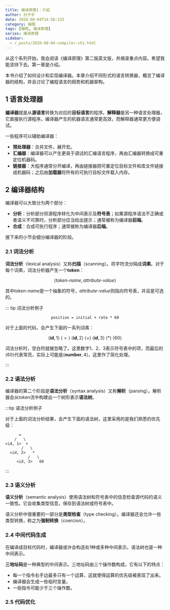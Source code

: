 ```yaml
---
title: 编译原理1：介绍
author: 孙子平
date: 2020-08-04T14:56:23Z
category: 编程
tags: [编程, 编译原理]
series: 编译原理
sidebar:
  - /_posts/2020-08-04-compiler-ch1.html
---
```


从这个系列开始，我会阅读《编译原理》第二版英文版，并摘录重点内容。希望我能坚持下去。第一章是介绍。

<!-- more -->

本书介绍了如何设计和实现编译器。本章介绍不同形式的语言转换器，概览了编译器的结构，并且讨论了编程语言的趋势和机器架构。

## 1 语言处理器

**编译器**就是从**源语言**转换为对应的**目标语言**的程序。**解释器**是另一种语言处理器，它直接执行源程序。编译器产生的机器语言通常更高效，而解释器通常更方便调试。

一些程序可以辅助编译器：

- **预处理器**：合并文件，展开宏。
- **汇编器**：编译器可以产生更易于调试的汇编语言程序，再由汇编器转换成可重定位机器码。
- **链接器**：大程序通常分开编译，再由链接器把可重定位目标文件和库文件链接成机器码；之后由**加载器**将所有的可执行目标文件载入内存。

## 2 编译器结构

编译器可以大致分为两个部分：

- **分析**：分析部分将源程序转化为中间表示及**符号表**；如果源程序语法不正确或者语义不可靠时，分析部分应当给出提示；通常被称为编译器**前端**。
- **合成**：合成可执行程序；通常被称为编译器**后端**。

接下来的小节会细分编译器的阶段。

### 2.1 词法分析

**词法分析**（lexical analysis）又称**扫描**（scanning）。将字符流分隔成**词素**。对于每个词素，词法分析器产生一个**token**：

$$\langle\textit{token-name}, \textit{attribute-value}\rangle$$

其中*token-name*是一个抽象的符号，*attribute-value*则指向符号表，并且是可选的。

::: tip 词法分析例子

$$\texttt{position = initial + rate * 60}$$

对于上面的代码，会产生下面的一系列词素：

$$\langle\textbf{id},1\rangle~\langle=\rangle~\langle\textbf{id},2\rangle~\langle+\rangle~\langle\textbf{id},3\rangle~\langle*\rangle~\langle 60\rangle$$

词法分析时，空白符就被忽略了。这里数字1、2、3表示符号表中的项，而最后的$\langle 60\rangle$代表常亮，实际上可能是$\langle\textbf{number},4\rangle$，这里作了简化处理。

:::

### 2.2 语法分析

编译器的第二个阶段是**语法分析**（syntax analysis）又称**解析**（parsing）。解析器会从token流中构建出一个树形表示**语法树**。

:::tip 语法分析例子

对于上面的词法分析结果，会产生下面的语法树，这里采用的是我们熟悉的优先级：

```text
      =
    /   \
<id, 1>  +
       /   \
  <id, 2>   *
          /   \
     <id, 3>   60
```

:::

### 2.3 语义分析

**语义分析**（semantic analysis）使用语法树和符号表中的信息检查源代码的语义一致性。它会收集类型信息，保存到语法树或符号表中。

语义分析中很重要的一部分是**类型检查**（type checking）。编译器还会允许一些类型转换，称之为**强制转换**（coercion）。

### 2.4 中间代码生成

在编译成目标代码时，编译器或许会构造处1种或多种中间表示。语法树也是一种中间表示。

**三地址码**是一种典型的中间表示。三地址码由三个操作数构成，它有以下的特点：

- 每一个指令右手边最多只有一个运算，这就使得运算的优先级被表现了出来。
- 编译器会生成一些临时变量。
- 一些指令可能少于三个操作数。

### 2.5 代码优化
